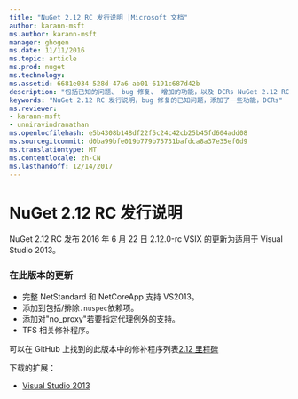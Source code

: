 ```yaml
---
title: "NuGet 2.12 RC 发行说明 |Microsoft 文档"
author: karann-msft
ms.author: karann-msft
manager: ghogen
ms.date: 11/11/2016
ms.topic: article
ms.prod: nuget
ms.technology: 
ms.assetid: 6681e034-528d-47a6-ab01-6191c687d42b
description: "包括已知的问题、 bug 修复、 增加的功能，以及 DCRs NuGet 2.12 RC 的发行说明。"
keywords: "NuGet 2.12 RC 发行说明，bug 修复的已知问题，添加了一些功能，DCRs"
ms.reviewer:
- karann-msft
- unniravindranathan
ms.openlocfilehash: e5b4308b148df22f5c24c42cb25b45fd604add08
ms.sourcegitcommit: d0ba99bfe019b779b75731bafdca8a37e35ef0d9
ms.translationtype: MT
ms.contentlocale: zh-CN
ms.lasthandoff: 12/14/2017
---
```

# <a name="nuget-212-rc-release-notes"></a>NuGet 2.12 RC 发行说明

NuGet 2.12 RC 发布 2016 年 6 月 22 日 2.12.0-rc VSIX 的更新为适用于 Visual Studio 2013。

### <a name="updates-in-this-release"></a>在此版本的更新

* 完整 NetStandard 和 NetCoreApp 支持 VS2013。
* 添加到包括/排除`.nuspec`依赖项。
* 添加对"no_proxy"若要指定代理例外的支持。
* TFS 相关修补程序。

可以在 GitHub 上找到的此版本中的修补程序列表[2.12 里程碑](https://github.com/NuGet/Home/issues?q=milestone%3A2.12+is%3Aclosed)

下载的扩展：

* [Visual Studio 2013](https://dist.nuget.org/visualstudio-2013-vsix/v2.12.0-rc/NuGet.Tools.vsix)
